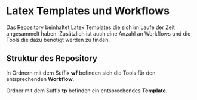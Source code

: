 # Latex Templates und Workflows
Das Repository beinhaltet Latex Templates die sich im Laufe der Zeit 
angesammelt haben. Zusätzlich ist auch eine Anzahl an Workflows und die
Tools die dazu benötigt werden zu finden.

## Struktur des Repository
In Ordnern mit dem Suffix **wf** befinden sich die Tools für den entsprechenden
**Workflow**.

Ordner mit dem Suffix **tp** befinden ein entsprechendes **Template**.

